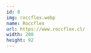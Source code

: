 ```yaml
---
id: 8
img: roccflex.webp
name: Roccflex
url: https://www.roccflex.cl/
width: 200
height: 92
---
```

